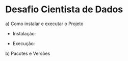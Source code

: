 # Desafio Cientista de Dados 

a) Como instalar e executar o Projeto

- Instalação:

- Execução:

b) Pacotes e Versões





